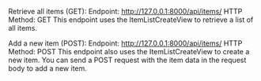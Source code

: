 Retrieve all items (GET):
Endpoint: http://127.0.0.1:8000/api/items/
HTTP Method: GET
This endpoint uses the ItemListCreateView to retrieve a list of all items.

Add a new item (POST):
Endpoint: http://127.0.0.1:8000/api/items/
HTTP Method: POST
This endpoint also uses the ItemListCreateView to create a new item. You can send a POST request with the item data in the request body to add a new item.
